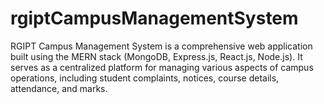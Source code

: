 # rgiptCampusManagementSystem
RGIPT Campus Management System is a comprehensive web application built using the MERN stack (MongoDB, Express.js, React.js, Node.js). It serves as a centralized platform for managing various aspects of campus operations, including student complaints, notices, course details, attendance, and marks.
